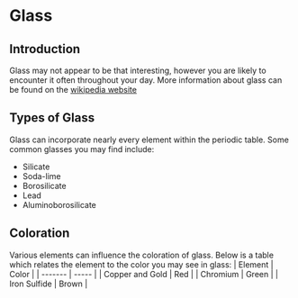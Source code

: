 
# Glass

## Introduction

Glass may not appear to be that interesting, however you are likely to encounter it often throughout your day. More information about glass can be found on the [wikipedia website](https://en.wikipedia.org/wiki/Glass)

## Types of Glass

Glass can incorporate nearly every element within the periodic table. Some common glasses you may find include:

- Silicate
- Soda-lime
- Borosilicate
- Lead
- Aluminoborosilicate

## Coloration

Various elements can influence the coloration of glass. Below is a table which relates the element to the color you may see in glass:
| Element | Color |
| ------- | ----- |
| Copper and Gold | Red |
| Chromium        | Green |
| Iron Sulfide    | Brown |